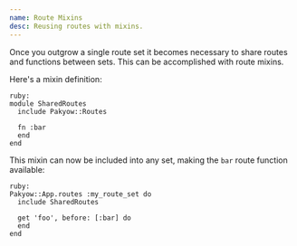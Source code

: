 ```yaml
---
name: Route Mixins
desc: Reusing routes with mixins.
---
```


Once you outgrow a single route set it becomes necessary to share routes and functions between sets. This can be accomplished with route mixins.

Here's a mixin definition:

    ruby:
    module SharedRoutes
      include Pakyow::Routes

      fn :bar
      end
    end

This mixin can now be included into any set, making the `bar` route function available:

    ruby:
    Pakyow::App.routes :my_route_set do
      include SharedRoutes

      get 'foo', before: [:bar] do
      end
    end
